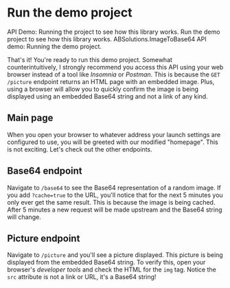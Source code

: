 # Run the demo project

<link-summary>API Demo: Running the project to see how this library works.</link-summary>
<card-summary>Run the demo project to see how this library works.</card-summary>
<web-summary>ABSolutions.ImageToBase64 API demo: Running the demo project.</web-summary>

That's it! You're ready to run this demo project. Somewhat counterintuitively, I strongly recommend you access this API
using your web browser instead of a tool like *Insomnia* or *Postman*. This is because the `GET /picture` endpoint
returns an HTML page with an embedded image. Plus, using a browser will allow you to quickly confirm the image is being
displayed using an embedded Base64 string and not a link of any kind.

## Main page

When you open your browser to whatever address your launch settings are configured to use, you will be greeted with our
modified "homepage". This is not exciting. Let's check out the other endpoints.

## Base64 endpoint

Navigate to `/base64` to see the Base64 representation of a random image. If you add `?cache=true` to the URL, you'll
notice that for the next 5 minutes you only ever get the same result. This is because the image is being cached. After 5
minutes a new request will be made upstream and the Base64 string will change.

## Picture endpoint

Navigate to `/picture` and you'll see a picture displayed. This picture is being displayed from the embedded Base64
string. To verify this, open your browser's *developer tools* and check the HTML for the `img` tag. Notice the `src`
attribute is not a link or URL, it's a Base64 string!
